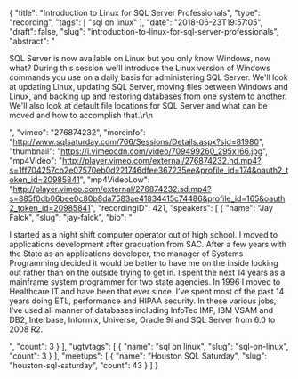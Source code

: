{
  "title": "Introduction to Linux for SQL Server Professionals",
  "type": "recording",
  "tags": [
    "sql on linux"
  ],
  "date": "2018-06-23T19:57:05",
  "draft": false,
  "slug": "introduction-to-linux-for-sql-server-professionals",
  "abstract": "<p>SQL Server is now available on Linux but you only know Windows, now what? During this session we'll introduce the Linux version of Windows commands you use on a daily basis for administering SQL Server. We'll look at updating Linux, updating SQL Server, moving files between Windows and Linux, and backing up and restoring databases from one system to another. We'll also look at default file locations for SQL Server and what can be moved and how to accomplish that.\r\n</p>",
  "vimeo": "276874232",
  "moreinfo": "http://www.sqlsaturday.com/766/Sessions/Details.aspx?sid=81980",
  "thumbnail": "https://i.vimeocdn.com/video/709499260_295x166.jpg",
  "mp4Video": "http://player.vimeo.com/external/276874232.hd.mp4?s=1ff704257cb2e07570eb0d221746dfee367235ee&profile_id=174&oauth2_token_id=20985841",
  "mp4VideoLow": "http://player.vimeo.com/external/276874232.sd.mp4?s=885f0db06bee0c80b8da7583ae41834415c74486&profile_id=165&oauth2_token_id=20985841",
  "recordingID": 421,
  "speakers": [
    {
      "name": "Jay Falck",
      "slug": "jay-falck",
      "bio": "<p>I started as a night shift computer operator out of high school. I moved to applications development after graduation from SAC. After a few years with the State as an applications developer, the manager of Systems Programming decided it would be better to have me on the inside looking out rather than on the outside trying to get in. I spent the next 14 years as a mainframe system programmer for two state agencies. In 1996 I moved to Healthcare IT and have been that ever since. I’ve spent most of the past 14 years doing ETL, performance and HIPAA security. In these various jobs, I’ve used all manner of databases including InfoTec IMP, IBM VSAM and DB2, Interbase, Informix, Universe, Oracle 9i and SQL Server from 6.0 to 2008 R2.</p>",
      "count": 3
    }
  ],
  "ugtvtags": [
    {
      "name": "sql on linux",
      "slug": "sql-on-linux",
      "count": 3
    }
  ],
  "meetups": [
    {
      "name": "Houston SQL Saturday",
      "slug": "houston-sql-saturday",
      "count": 43
    }
  ]
}